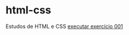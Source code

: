 # html-css
 Estudos de HTML e CSS
<a href="https://weslleymonteiro.github.io/html-css/exercicios/001/index.html"> executar exercício 001 </a>
